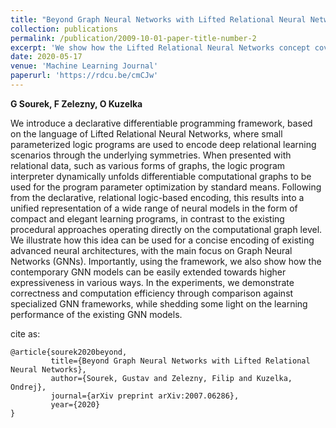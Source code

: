 ```yaml
---
title: "Beyond Graph Neural Networks with Lifted Relational Neural Networks"
collection: publications
permalink: /publication/2009-10-01-paper-title-number-2
excerpt: 'We show how the Lifted Relational Neural Networks concept covers the Graph Neural Networks concept (and more)'
date: 2020-05-17
venue: 'Machine Learning Journal'
paperurl: 'https://rdcu.be/cmCJw'
---
```

**G Sourek, F Zelezny, O Kuzelka**

We introduce a declarative differentiable programming framework, based on the language of Lifted Relational Neural Networks, where small parameterized logic programs are used to encode deep relational learning scenarios through the underlying symmetries. When presented with relational data, such as various forms of graphs, the logic program interpreter dynamically unfolds differentiable computational graphs to be used for the program parameter optimization by standard means. Following from the declarative, relational logic-based encoding, this results into a unified representation of a wide range of neural models in the form of compact and elegant learning programs, in contrast to the existing procedural approaches operating directly on the computational graph level.
We illustrate how this idea can be used for a concise encoding of existing advanced neural architectures, with the main focus on Graph Neural Networks (GNNs). Importantly, using the framework, we also show how the contemporary GNN models can be easily extended towards higher expressiveness in various ways. In the experiments, we demonstrate correctness and computation efficiency through comparison against specialized GNN frameworks, while shedding some light on the learning performance of the existing GNN models.

cite as:
```
@article{sourek2020beyond,
         title={Beyond Graph Neural Networks with Lifted Relational Neural Networks},
         author={Sourek, Gustav and Zelezny, Filip and Kuzelka, Ondrej},
         journal={arXiv preprint arXiv:2007.06286},
         year={2020}
}
```